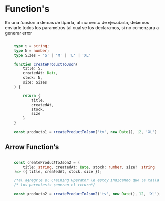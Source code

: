 # Function's

En una funcion a demas de tiparla, al momento de ejecutarla, debemos enviarle todos los parametros tal cual se los declaramos, si no comenzara a generar error

```typescript

    type S = string;
    type N = number;
    type Sizes = 'S' | 'M' | 'L' | 'XL'

    function createProductToJson(
        title: S,
        createdAt: Date,
        stock: N,
        size: Sizes
    ) {

        return {
            title,
            createdAt,
            stock,
            size
        }
    }

    const producto1 = createProductToJson('tv', new Date(), 12, 'XL')

```

## Arrow Function's

```typescript

    const createProductToJson2 = (
        title: string, createdAt: Date, stock: number, size?: string 
    )=> ({ title, createdAt, stock, size }); 

    /*al agregrle el Chaining Operator le estoy indicando que la talla es opcional*/
    /* los parentesis generan el return*/

    const producto2 = createProductToJson2('tv', new Date(), 12, 'XL');

```

    